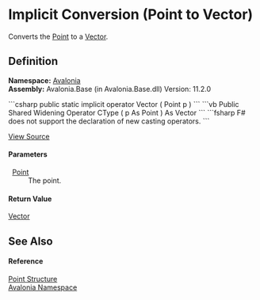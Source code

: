# Implicit Conversion (Point to Vector)


Converts the <a href="T_Avalonia_Point">Point</a> to a <a href="T_Avalonia_Vector">Vector</a>.



## Definition
**Namespace:** <a href="N_Avalonia">Avalonia</a>  
**Assembly:** Avalonia.Base (in Avalonia.Base.dll) Version: 11.2.0

<Tabs groupId="api-code-preview">
<TabItem value="csharp" label="C#">
```csharp
public static implicit operator Vector (
	Point p
)
```
</TabItem>
<TabItem value="vb" label="VB">
```vb
Public Shared Widening Operator CType ( 
	p As Point
) As Vector
```
</TabItem>
<TabItem value="fsharp" label="F#">
```fsharp
F# does not support the declaration of new casting operators.
```
</TabItem>
</Tabs>



<a href="https://github.com/AvaloniaUI/Avalonia/tree/master/src/Avalonia.Base/Point.cs#L56" title="View the source code">View Source</a>



#### Parameters
<dl><dt>  <a href="T_Avalonia_Point">Point</a></dt><dd>The point.</dd></dl>

#### Return Value
<a href="T_Avalonia_Vector">Vector</a>

## See Also


#### Reference
<a href="T_Avalonia_Point">Point Structure</a>  
<a href="N_Avalonia">Avalonia Namespace</a>  

